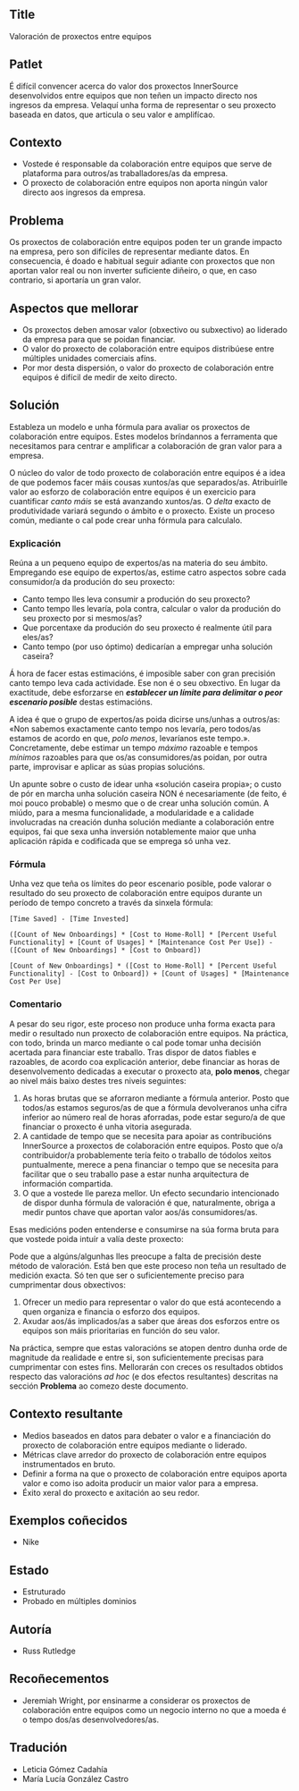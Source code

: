 ## Title

Valoración de proxectos entre equipos

## Patlet

É difícil convencer acerca do valor dos proxectos InnerSource desenvolvidos entre equipos que non teñen un impacto directo nos ingresos da empresa. Velaquí unha forma de representar o seu proxecto baseada en datos, que articula o seu valor e amplifícao.

## Contexto

- Vostede é responsable da colaboración entre equipos que serve de plataforma para outros/as traballadores/as da empresa. 
- O proxecto de colaboración entre equipos non aporta ningún valor directo aos ingresos da empresa. 

## Problema

Os proxectos de colaboración entre equipos poden ter un grande impacto na empresa, pero son difíciles de representar mediante datos. En consecuencia, é doado e habitual seguir adiante con proxectos que non aportan valor real ou non inverter suficiente diñeiro, o que, en caso contrario, si aportaría un gran valor. 

## Aspectos que mellorar

- Os proxectos deben amosar valor (obxectivo ou subxectivo) ao liderado da empresa para que se poidan financiar. 
- O valor do proxecto de colaboración entre equipos distribúese entre múltiples unidades comerciais afíns.
- Por mor desta dispersión, o valor do proxecto de colaboración entre equipos é difícil de medir de xeito directo. 

## Solución

Estableza un modelo e unha fórmula para avaliar os proxectos de colaboración entre equipos. Estes modelos bríndannos a ferramenta que necesitamos para centrar e amplificar a colaboración de gran valor para a empresa. 

O núcleo do valor de todo proxecto de colaboración entre equipos é a idea de que podemos facer máis cousas xuntos/as que separados/as. Atribuírlle valor ao esforzo de colaboración entre equipos é un exercicio para cuantificar *canto máis* se está avanzando xuntos/as. O *delta* exacto de produtividade variará segundo o ámbito e o proxecto. Existe un proceso común, mediante o cal pode crear unha fórmula para calculalo. 

### Explicación

Reúna a un pequeno equipo de expertos/as na materia do seu ámbito. Empregando ese equipo de expertos/as, estime catro aspectos sobre cada consumidor/a da produción do seu proxecto: 

- Canto tempo lles leva consumir a produción do seu proxecto?
- Canto tempo lles levaría, pola contra, calcular o valor da produción do seu proxecto por si mesmos/as? 
- Que porcentaxe da produción do seu proxecto é realmente útil para eles/as?
- Canto tempo (por uso óptimo) dedicarían a empregar unha solución caseira? 

Á hora de facer estas estimacións, é imposible saber con gran precisión canto tempo leva cada actividade. Ese non é o seu obxectivo. En lugar da exactitude, debe esforzarse en _**establecer un límite para delimitar o peor escenario posible**_ destas estimacións.

A idea é que o grupo de expertos/as poida dicirse uns/unhas a outros/as: «Non sabemos exactamente canto tempo nos levaría, pero todos/as estamos de acordo en que, *polo menos*, levaríanos este tempo.». Concretamente, debe estimar un tempo *máximo* razoable e tempos *mínimos* razoables para que os/as consumidores/as poidan, por outra parte, improvisar e aplicar as súas propias solucións. 

Un apunte sobre o custo de idear unha «solución caseira propia»; o custo de pór en marcha unha solución caseira NON é necesariamente (de feito, é moi pouco probable) o mesmo que o de crear unha solución común. A miúdo, para a mesma funcionalidade, a modularidade e a calidade involucradas na creación dunha solución mediante a colaboración entre equipos, fai que sexa unha inversión notablemente maior que unha aplicación rápida e codificada que se emprega só unha vez. 

### Fórmula

Unha vez que teña os límites do peor escenario posible, pode valorar o resultado do seu proxecto de colaboración entre equipos durante un período de tempo concreto a través da sinxela fórmula: 

```
[Time Saved] - [Time Invested]

([Count of New Onboardings] * [Cost to Home-Roll] * [Percent Useful Functionality] + [Count of Usages] * [Maintenance Cost Per Use]) - ([Count of New Onboardings] * [Cost to Onboard])

[Count of New Onboardings] * ([Cost to Home-Roll] * [Percent Useful Functionality] - [Cost to Onboard]) + [Count of Usages] * [Maintenance Cost Per Use]
```

### Comentario

A pesar do seu rigor, este proceso non produce unha forma exacta para medir o resultado nun proxecto de colaboración entre equipos. Na práctica, con todo, brinda un marco mediante o cal pode tomar unha decisión acertada para financiar este traballo. Tras dispor de datos fiables e razoables, de acordo coa explicación anterior, debe financiar as horas de desenvolvemento dedicadas a executar o proxecto ata, **polo menos**, chegar ao nivel máis baixo destes tres niveis seguintes: 

1. As horas brutas que se aforraron mediante a fórmula anterior. Posto que todos/as estamos seguros/as de que a fórmula devolveranos unha cifra inferior ao número real de horas aforradas, pode estar seguro/a de que financiar o proxecto é unha vitoria asegurada. 
2. A cantidade de tempo que se necesita para apoiar as contribucións InnerSource a proxectos de colaboración entre equipos. Posto que o/a contribuidor/a probablemente tería feito o traballo de tódolos xeitos puntualmente, merece a pena financiar o tempo que se necesita para facilitar que o seu traballo pase a estar nunha arquitectura de información compartida.
3. O que a vostede lle pareza mellor. Un efecto secundario intencionado de dispor dunha fórmula de valoración é que, naturalmente, obriga a medir puntos chave que aportan valor aos/ás consumidores/as. 

Esas medicións poden entenderse e consumirse na súa forma bruta para que vostede poida intuír a valía deste proxecto: 

Pode que a algúns/algunhas lles preocupe a falta de precisión deste método de valoración. Está ben que este proceso non teña un resultado de medición exacta. Só ten que ser o suficientemente preciso para cumprimentar dous obxectivos: 

1. Ofrecer un medio para representar o valor do que está acontecendo a quen organiza e financia o esforzo dos equipos. 
2. Axudar aos/ás implicados/as a saber que áreas dos esforzos entre os equipos son máis prioritarias en función do seu valor. 

Na práctica, sempre que estas valoracións se atopen dentro dunha orde de magnitude da realidade e entre si, son suficientemente precisas para cumprimentar con estes fins. Mellorarán con creces os resultados obtidos respecto das valoracións *ad hoc* (e dos efectos resultantes) descritas na sección **Problema** ao comezo deste documento. 

## Contexto resultante

- Medios baseados en datos para debater o valor e a financiación do proxecto de colaboración entre equipos mediante o liderado.
- Métricas clave arredor do proxecto de colaboración entre equipos instrumentados en bruto.
- Definir a forma na que o proxecto de colaboración entre equipos aporta valor e como iso adoita producir un maior valor para a empresa.
- Éxito xeral do proxecto e axitación ao seu redor. 

## Exemplos coñecidos

- Nike

## Estado

- Estruturado
- Probado en múltiples dominios

## Autoría

- Russ Rutledge

## Recoñecementos

- Jeremiah Wright, por ensinarme a considerar os proxectos de colaboración entre equipos como un negocio interno no que a moeda é o tempo dos/as desenvolvedores/as. 

## Tradución

- Leticia Gómez Cadahía
- María Lucía González Castro